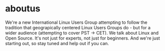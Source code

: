 # aboutus

We're a new International Linux Users Group attempting to follow the tradition that geograpically centered Linux Users Groups do - but for a wider audience (attempting to cover PST -> CET). We talk about Linux and Open Source. It's not just for experts, not just for beginners.  And we're just starting out, so stay tuned and help out if you can.
